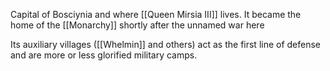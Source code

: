 Capital of Bosciynia and where [[Queen Mirsia III]] lives. It became the home of the [[Monarchy]] shortly after the unnamed war here

Its auxiliary villages ([[Whelmin]] and others) act as the first line of defense and are more or less glorified military camps.